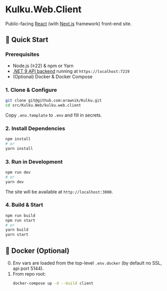 # Kulku.Web.Client

Public-facing [React](https://react.dev) (with [Next.js](https://nextjs.org) framework) front-end site.


## 🚀 Quick Start

### Prerequisites
- Node.js (≥22) & npm or Yarn  
- [.NET 9 API backend](../Kulku.Web.Api) running at `https://localhost:7219`  
- (Optional) Docker & Docker Compose  


### 1. Clone & Configure
```bash
git clone git@github.com:arawnik/Kulku.git
cd src/Kulku.Web/kulku.web.client
```

Copy `.env.template` to `.env` and fill in secrets.


### 2. Install Dependencies
```bash
npm install
# or
yarn install
```


### 3. Run in Development
```bash
npm run dev
# or
yarn dev
```
The site will be available at `http://localhost:3000`.


### 4. Build & Start
```bash
npm run build
npm run start
# or
yarn build
yarn start
```


## 🐳 Docker (Optional)

0. Env vars are loaded from the top-level `.env.docker` (by default no SSL, api port 5144).
1. From repo root:
   ```bash
   docker-compose up -d --build client
   ```
